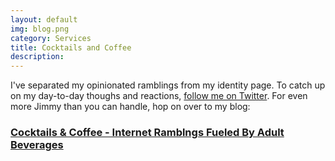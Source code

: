 ```yaml
---
layout: default
img: blog.png
category: Services
title: Cocktails and Coffee
description:
---
```

 
I've separated my opinionated ramblings from my identity page.  To catch up on my day-to-day thoughs and reactions, [follow me on Twitter](https://www.twitter.com/jimmylittle). For even more Jimmy than you can handle, hop on over to my blog:
 
### <a href="http://www.cocktailsandcoffee.com"  target="_blank">Cocktails & Coffee - Internet Ramblngs Fueled By Adult Beverages</a>